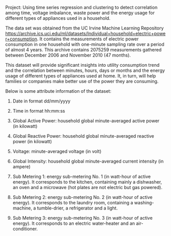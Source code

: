Project: Using time series regression and clustering to detect correlation among time, voltage imbalance, waste power and the energy usage for different types of appliances used in a household.

The data set was obtained from the UC Irvine Machine Learning Repository https://archive.ics.uci.edu/ml/datasets/Individual+household+electric+power+consumption. It contains the measurements of electric power consumption in one household with one-minute sampling rate over a period of almost 4 years. This archive contains 2075259 measurements gathered between December 2006 and November 2010 (47 months).

This dataset will provide significant insights into utility consumption trend and the correlation between minutes, hours, days or months and the energy usage of different types of appliances used at home.  It, in turn, will help families or companies make better use of the power they are consuming.

Below is some attribute information of the dataset:
1. Date in format dd/mm/yyyy

2. Time in format hh:mm:ss

3. Global Active Power: household global minute-averaged active power (in kilowatt)

4. Global Reactive Power: household global minute-averaged reactive power (in kilowatt)

5. Voltage: minute-averaged voltage (in volt)

6. Global Intensity: household global minute-averaged current intensity (in ampere)

7. Sub Metering 1: energy sub-metering No. 1 (in watt-hour of active energy). It corresponds to the kitchen, containing mainly a dishwasher, an oven and a microwave (hot plates are not electric but gas powered).

8. Sub Metering 2: energy sub-metering No. 2 (in watt-hour of active energy). It corresponds to the laundry room, containing a washing-machine, a tumble-drier, a refrigerator and a light.

9. Sub Metering 3: energy sub-metering No. 3 (in watt-hour of active energy). It corresponds to an electric water-heater and an air-conditioner.
